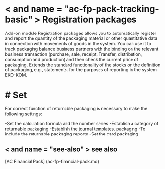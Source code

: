 ﻿---
Title: "Register"
Author: Autocont
Ms. custom: on
Ms date: 02/26/2018
reviewer: Ms.
Ms. suite:
Ms. _pltfrm tgt:
Ms. topic: article
MS Sales: dynamics-nav-2018
Ms. translationtype: Human Translation
Ms. sourcegitcommit: 
Ms. openlocfilehash: 
Ms. contentlocale: cs-cz
Ms. lasthandoff: 03/27/2018

---

# < and name = "ac-fp-pack-tracking-basic" > </a> Registration packages

Add-on module Registration packages allows you to automatically register and report the quantity of the packaging material or other quantitative data in connection with movements of goods in the system. You can use it to track packaging balance business partners with the binding on the relevant business transaction (purchase, sale, receipt, Transfer, distribution, consumption and production) and then check the current price of packaging. Extends the standard functionality of the stocks on the definition of packaging, e.g., statements. for the purposes of reporting in the system EKO-KOM.

# # Set

For correct function of returnable packaging is necessary to make the following settings:

-Set the calculation formula and the number series
-Establish a category of returnable packaging
-Establish the journal templates. packaging
-To include the returnable packaging reports
-Set the card packaging




## < and name = "see-also" > </a> see also  
[AC Financial Pack] (ac-fp-financial-pack.md)
